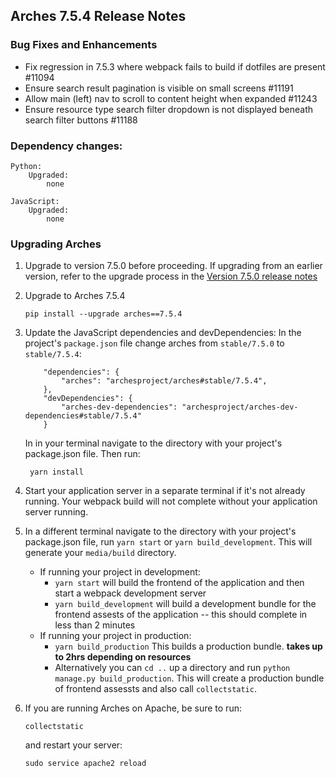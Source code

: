 Arches 7.5.4 Release Notes
--------------------------

### Bug Fixes and Enhancements

- Fix regression in 7.5.3 where webpack fails to build if dotfiles are present #11094
- Ensure search result pagination is visible on small screens #11191
- Allow main (left) nav to scroll to content height when expanded #11243
- Ensure resource type search filter dropdown is not displayed beneath search filter buttons #11188

### Dependency changes:
```
Python:
    Upgraded:
        none

JavaScript:
    Upgraded:
        none
```

### Upgrading Arches

1. Upgrade to version 7.5.0 before proceeding. If upgrading from an earlier version, refer to the upgrade process in the [Version 7.5.0 release notes](https://github.com/archesproject/arches/blob/dev/7.5.x/releases/7.5.0.md)

2. Upgrade to Arches 7.5.4
    ```
    pip install --upgrade arches==7.5.4
    ```

3. Update the JavaScript dependencies and devDependencies:
    In the project's `package.json` file change arches from `stable/7.5.0` to `stable/7.5.4`:
    ```    
        "dependencies": {
            "arches": "archesproject/arches#stable/7.5.4",
        },
        "devDependencies": {
            "arches-dev-dependencies": "archesproject/arches-dev-dependencies#stable/7.5.4"
        }
    ```
    In in your terminal navigate to the directory with your project's package.json file. Then run:

        yarn install


4. Start your application server in a separate terminal if it's not already running. Your webpack build will not complete without your application server running.

5. In a different terminal navigate to the directory with your project's package.json file, run `yarn start` or `yarn build_development`. This will generate your `media/build` directory.
   - If running your project in development:
     -  `yarn start` will build the frontend of the application and then start a webpack development server
      - `yarn build_development` will build a development bundle for the frontend assests of the application -- this should complete in less than 2 minutes
    - If running your project in production:
      - `yarn build_production` This builds a production bundle. **takes up to 2hrs depending on resources**
      - Alternatively you can `cd ..` up a directory and run `python manage.py build_production`. This will create a production bundle of frontend assessts and also call `collectstatic`.


6. If you are running Arches on Apache, be sure to run:

    ```
    collectstatic
    ```
    and restart your server:
    ```
    sudo service apache2 reload
    ```
